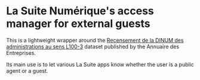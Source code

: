 # La Suite Numérique's access manager for external guests

This is a lightweight wrapper around the [Recensement de la DINUM des administrations au sens L100-3](https://www.data.gouv.fr/fr/datasets/recensement-de-la-dinum-des-administrations-au-sens-l100-3/#/resources) dataset published by the Annuaire des Entreprises.

Its main use is to let various La Suite apps know whether the user is a public agent or a guest.